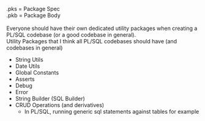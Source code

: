 .pks = Package Spec\
.pkb = Package Body\
\
Everyone should have their own dedicated utility packages when creating a PL/SQL codebase (or a good codebase in general).\
Utility Packages that I think all PL/SQL codebases should have (and codebases in general)
- String Utils
- Date Utils
- Global Constants
- Asserts
- Debug
- Error
- String Builder (SQL Builder)
- CRUD Operations (and derivatives)
    - In PL/SQL, running generic sql statements against tables for example
